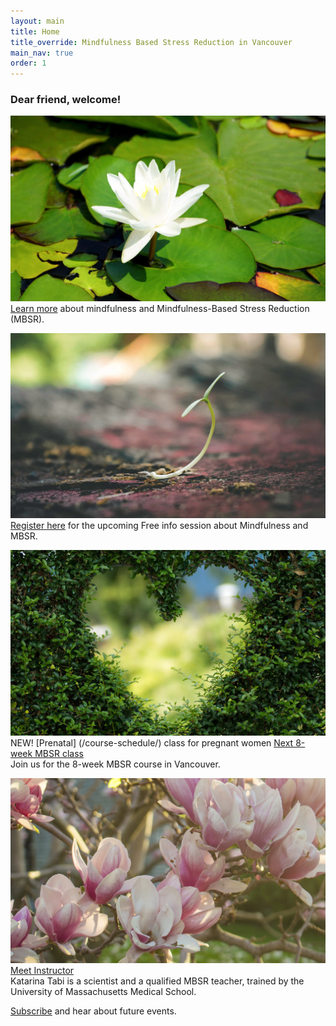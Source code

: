 ```yaml
---
layout: main
title: Home
title_override: Mindfulness Based Stress Reduction in Vancouver
main_nav: true
order: 1
---
```


### Dear friend, welcome!

<div class="index-cols">
<div class="index-col-1">


[![Learn more](/assets/lotus1.jpg)](/mbsr/)
[Learn more](/mbsr/) about mindfulness and Mindfulness-Based Stress Reduction (MBSR).

</div>

<div class="index-col-2">


[![Register](/assets/sprout1.jpg)](/register/)
[Register here](/register/) for the upcoming Free info session about Mindfulness and MBSR.

</div>
</div>

<div class="index-cols">
<div class="index-col-3">


[![Schedule](/assets/greenheart1.jpg)](/course-schedule/)
NEW! [Prenatal] (/course-schedule/) class for pregnant women
[Next 8-week MBSR class](/course-schedule/)<br>
Join us for the 8-week MBSR course in Vancouver.

</div>

<div class="index-col-4">


[![Instructor](/assets/spring1.jpg)](/about/)
[Meet Instructor](/about/)<br>
Katarina Tabi is a scientist and a qualified MBSR teacher, trained by the University of Massachusetts Medical School.

</div>

</div>

[Subscribe](/contact/) and hear about future events.
